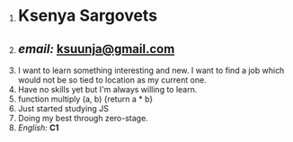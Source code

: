 1. # Ksenya Sargovets
2. ## *email:* **ksuunja@gmail.com**
3. I want to learn something interesting and new. I want to find a job which would not be so tied to location as my current one.
4. Have no skills yet but I'm always willing to learn.
5. function multiply (a, b) {return a * b}
6. Just started studying JS
7. Doing my best through zero-stage.
8. *English:* **C1**